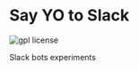 # Say YO to Slack

![gpl license](https://www.gnu.org/graphics/gplv3-88x31.png)

Slack bots experiments
